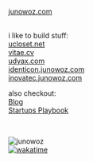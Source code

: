 <a alt="Website" href="https://junowoz.com">junowoz.com</a>
<br/>
<br/>

i like to build stuff:
<br/>
<a alt="Website" target="_blank" href="https://ucloset.net">ucloset.net</a>
<br/>
<a alt="Website" target="_blank" href="https://vitae.cv">vitae.cv</a>
<br/>
<a alt="Website" target="_blank" href="https://udyax.com">udyax.com</a>
<br/>
<a alt="Website" target="_blank" href="https://identicon.junowoz.com">identicon.junowoz.com</a>
<br/>
<a alt="Website" target="_blank" href="https://inovatec.junowoz.com">inovatec.junowoz.com</a>
<br/>

also checkout:
<br/>
<a alt="Website" target="_blank" href="https://blog.junowoz.com">Blog</a>
<br/>
<a alt="Website" target="_blank" href="https://playbook.junowoz.com">Startups Playbook</a>

<br/>

![junowoz](https://komarev.com/ghpvc/?username=junowoz&style=flat)
<br/>
[![wakatime](https://wakatime.com/badge/user/4d9cf0c8-744a-4434-8913-a0e2dfa798c2.svg)](https://wakatime.com/@4d9cf0c8-744a-4434-8913-a0e2dfa798c2)
